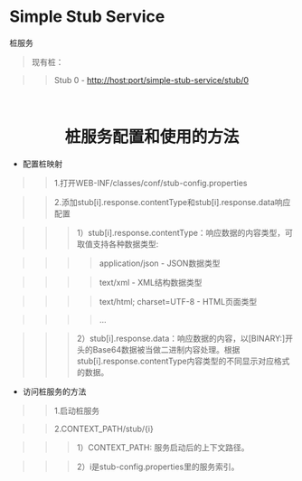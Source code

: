 
# Simple Stub Service
桩服务

> 现有桩：

>> Stub 0 - <a href="http://host:port/simple-stub-service/stub/0" target="_blank">http://host:port/simple-stub-service/stub/0</a>

<br/>

# <center>桩服务配置和使用的方法</center>

* 配置桩映射

>> 1.打开WEB-INF/classes/conf/stub-config.properties

>> 2.添加stub[i].response.contentType和stub[i].response.data响应配置

>>> 1）stub[i].response.contentType：响应数据的内容类型，可取值支持各种数据类型:

>>>> application/json - JSON数据类型

>>>> text/xml - XML结构数据类型

>>>> text/html; charset=UTF-8 - HTML页面类型

>>>> ...

>>> 2）stub[i].response.data：响应数据的内容，以[BINARY:]开头的Base64数据被当做二进制内容处理。根据stub[i].response.contentType内容类型的不同显示对应格式的数据。

* 访问桩服务的方法

>> 1.启动桩服务

>> 2.CONTEXT_PATH/stub/{i}

>>> 1）CONTEXT_PATH: 服务启动后的上下文路径。

>>> 2）i是stub-config.properties里的服务索引。

<br/>